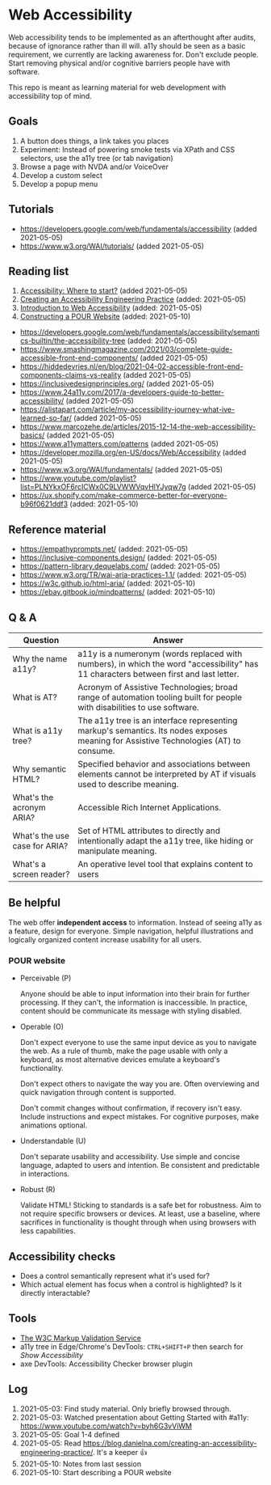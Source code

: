 # Web Accessibility

Web accessibility tends to be implemented as an afterthought after audits, because of ignorance rather than ill will. a11y should be seen as a basic requirement, we currently are lacking awareness for. Don't exclude people. Start removing physical and/or cognitive barriers people have with software.

This repo is meant as learning material for web development with accessibility top of mind.

## Goals

1. A button does things, a link takes you places
2. Experiment: Instead of powering smoke tests via XPath and CSS selectors, use the a11y tree (or tab navigation)
3. Browse a page with NVDA and/or VoiceOver
4. Develop a custom select
5. Develop a popup menu

## Tutorials

- https://developers.google.com/web/fundamentals/accessibility  (added 2021-05-05)
- https://www.w3.org/WAI/tutorials/ (added 2021-05-05)

## Reading list

1. [Accessibility: Where to start?](https://www.youtube.com/watch?v=byh6G3vViWM) (added 2021-05-05)
2. [Creating an Accessibility Engineering Practice](https://blog.danielna.com/creating-an-accessibility-engineering-practice/) (added: 2021-05-05)
3. [Introduction to Web Accessibility](https://webaim.org/intro/) (added: 2021-05-05)
4. [Constructing a POUR Website](https://webaim.org/articles/pour/) (added: 2021-05-10)

- https://developers.google.com/web/fundamentals/accessibility/semantics-builtin/the-accessibility-tree (added: 2021-05-05)
- https://www.smashingmagazine.com/2021/03/complete-guide-accessible-front-end-components/ (added 2021-05-05)
- https://hiddedevries.nl/en/blog/2021-04-02-accessible-front-end-components-claims-vs-reality (added 2021-05-05)
- https://inclusivedesignprinciples.org/ (added 2021-05-05)
- https://www.24a11y.com/2017/a-developers-guide-to-better-accessibility/ (added 2021-05-05)
- https://alistapart.com/article/my-accessibility-journey-what-ive-learned-so-far/ (added 2021-05-05)
- https://www.marcozehe.de/articles/2015-12-14-the-web-accessibility-basics/ (added 2021-05-05)
- https://www.a11ymatters.com/patterns (added 2021-05-05)
- https://developer.mozilla.org/en-US/docs/Web/Accessibility (added 2021-05-05)
- https://www.w3.org/WAI/fundamentals/ (added 2021-05-05)
- https://www.youtube.com/playlist?list=PLNYkxOF6rcICWx0C9LVWWVqvHlYJyqw7g (added 2021-05-05)
- https://ux.shopify.com/make-commerce-better-for-everyone-b96f0621ddf3 (added: 2021-05-10)

## Reference material

- https://empathyprompts.net/ (added: 2021-05-05)
- https://inclusive-components.design/ (added: 2021-05-05)
- https://pattern-library.dequelabs.com/ (added: 2021-05-05)
- https://www.w3.org/TR/wai-aria-practices-1.1/ (added: 2021-05-05)
- https://w3c.github.io/html-aria/ (added: 2021-05-10)
- https://ebay.gitbook.io/mindpatterns/ (added: 2021-05-10)

## Q & A

| Question | Answer |
| - | - |
| Why the name a11y? | a11y is a numeronym (words replaced with numbers), in which the word "accessibility" has 11 characters between first and last letter. |
| What is AT? | Acronym of Assistive Technologies; broad range of automation tooling built for people with disabilities to use software. |
| What is a11y tree? | The a11y tree is an interface representing markup's semantics. Its nodes exposes meaning for Assistive Technologies (AT) to consume. |
| Why semantic HTML? | Specified behavior and associations between elements cannot be interpreted by AT if visuals used to describe meaning. |
| What's the acronym ARIA? | Accessible Rich Internet Applications. |
| What's the use case for ARIA? | Set of HTML attributes to directly and intentionally adapt the a11y tree, like hiding or manipulate meaning. |
| What's a screen reader? | An operative level tool that explains content to users |

## Be helpful

The web offer **independent access** to information. Instead of seeing a11y as a feature, design for everyone. Simple navigation, helpful illustrations and logically organized content increase usability for all users.

### POUR website

- Perceivable (P)

  Anyone should be able to input information into their brain for further processing. If they can't, the information is inaccessible. In practice, content should be communicate its message with styling disabled.

- Operable (O)

  Don't expect everyone to use the same input device as you to navigate the web. As a rule of thumb, make the page usable with only a keyboard, as most alternative devices emulate a keyboard's functionality.

  Don't expect others to navigate the way you are. Often overviewing and quick navigation through content is supported.

  Don't commit changes without confirmation, if recovery isn't easy. Include instructions and expect mistakes. For cognitive purposes, make animations optional.

- Understandable (U)

  Don't separate usability and accessibility. Use simple and concise language, adapted to users and intention. Be consistent and predictable in interactions.

- Robust (R)

  Validate HTML! Sticking to standards is a safe bet for robustness. Aim to not require specific browsers or devices. At least, use a baseline, where sacrifices in functionality is thought through when using browsers with less capabilities.

## Accessibility checks

- Does a control semantically represent what it's used for?
- Which actual element has focus when a control is highlighted? Is it directly interactable?

## Tools

- [The W3C Markup Validation Service](https://validator.w3.org/)
- a11y tree in Edge/Chrome's DevTools: `CTRL+SHIFT+P` then search for _Show Accessibility_
- axe DevTools: Accessibility Checker browser plugin

## Log

1. 2021-05-03: Find study material. Only briefly browsed through.
2. 2021-05-03: Watched presentation about Getting Started with #a11y: https://www.youtube.com/watch?v=byh6G3vViWM
3. 2021-05-05: Goal 1-4 defined
4. 2021-05-05: Read https://blog.danielna.com/creating-an-accessibility-engineering-practice/. It's a keeper 👍
5. 2021-05-10: Notes from last session
6. 2021-05-10: Start describing a POUR website
